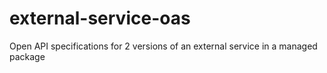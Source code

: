 # external-service-oas
Open API specifications for 2 versions of an external service in a managed package
